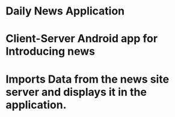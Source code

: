 # Daily News Application
# Client-Server Android app for Introducing news
# Imports Data from the news site server and displays it in the application.
